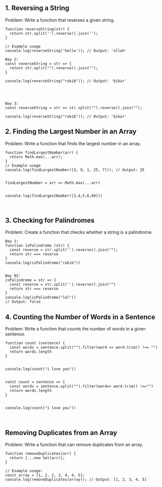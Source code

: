 
## 1. Reversing a String
Problem: Write a function that reverses a given string.
<br>

```
function reverseString(str) {
  return str.split('').reverse().join('');
}

// Example usage
console.log(reverseString('hello')); // Output: 'olleh'

Way 2:
const reverseString = str => {
  return str.split("").reverse().join("");
}

console.log(reverseString("rakib")); // Output: 'bikar'

```
<br>

```

Way 3: 
const reverseString = str => str.split("").reverse().join("");

console.log(reverseString("rakib")); // Output: 'bikar'

```

## 2. Finding the Largest Number in an Array
Problem: Write a function that finds the largest number in an array.
<br>

```
function findLargestNumber(arr) {
  return Math.max(...arr);
}
// Example usage
console.log(findLargestNumber([3, 9, 1, 25, 7])); // Output: 25


findLargestNumber = arr => Math.max(...arr)


console.log(findLargestNumber([3,4,5,6,69]))

```
<br>

## 3. Checking for Palindromes
Problem: Create a function that checks whether a string is a palindrome.
<br>

```
Way 1:
function isPalindrome (str) {
  const reverse = str.split('').reverse().join("");
  return str === reverse
}
console.log(isPalindrome("rakib"))


Way 02: 
isPalindrome = str => {
  const reverse = str.split('').reverse().join("")
  return str === reverse
}
console.log(isPalindrome("lol"))
// Output: false

```


## 4. Counting the Number of Words in a Sentence
Problem: Write a function that counts the number of words in a given sentence.
<br>

```
function count (sentence) {
  const words = sentence.split("").filter(word => word.trim() !== "")
  return words.length
}


console.log(count("i love you"))


const count = sentence => {
  const words = sentence.split("").filter(word=> word.trim() !=="")
  return words.length
} 


console.log(count("i love you"))

```
<br>

## Removing Duplicates from an Array
Problem: Write a function that can remove duplicates from an array. <br>

```
function removeDuplicates(arr) {
  return [...new Set(arr)];
}

// Example usage:
const array = [1, 2, 2, 3, 4, 4, 5];
console.log(removeDuplicates(array)); // Output: [1, 2, 3, 4, 5]

```
